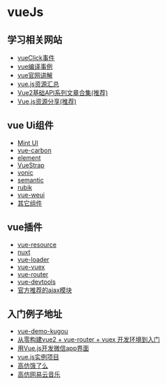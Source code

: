 # vueJs 

[Mint UI]: http://elemefe.github.io/mint-ui/
[vue-carbon]: https://myronliu347.github.io/vue-carbon/
[element]: http://element.eleme.io/
[VueStrap]: http://yuche.github.io/vue-strap/
[semantic]: http://www.semantic-ui.com
[vonic]: https://wangdahoo.github.io/vonic/docs/
[rubik]: https://ccforward.github.io/rubik

[vueClick事件]: http://jiangjiu.leanapp.cn/article/578c4463a633bd00589330d3
[vue编译事例]: https://github.com/yangjunjun/vue-pack-demo
[vue官网讲解]: https://github.com/bhnddowinf/vuejs2-learn
[vue.js资源汇总]: http://blog.csdn.net/qianhong_/article/details/52522645
[Vue2基础API系列文章合集(推荐)]: https://zhuanlan.zhihu.com/p/25017640?utm_source=wechat_timeline&utm_medium=social&from=timeline&isappinstalled=1


[nuxt]: https://github.com/nuxt/nuxt.js
[vue-resource]: https://github.com/vuejs/vue-resource
[vue-vuex]: https://vuex.vuejs.org/zh-cn/
[vue-router]: https://router.vuejs.org/zh-cn/

[vue-devtools]: https://github.com/vuejs/vue-devtools
[vue-loader]: https://github.com/vuejs/vue-loader
[官方推荐的ajax模块]: https://github.com/mzabriskie/axios

## 学习相关网站
- [vueClick事件][]
- [vue编译事例][]
- [vue官网讲解][]
- [vue.js资源汇总][]
- [Vue2基础API系列文章合集(推荐)][]
- [Vue.js资源分享(推荐)](https://github.com/maidishike/FrontEnd-Wikis/blob/master/vuejs.md)


## vue Ui组件
- [Mint UI][]		
- [vue-carbon][]		
- [element][]		
- [VueStrap][]		
- [vonic][]		
- [semantic][]		
- [rubik][]	
- [vue-weui](http://aidenzou.github.io/vue-weui/#!/)
- [其它组件](https://github.com/maidishike/FrontEnd-Wikis/blob/master/vuejs.md#2-其它组件)	


## vue插件
-  [vue-resource][]	  
-  [nuxt][]	  
-  [vue-loader][]
-  [vue-vuex][]
-  [vue-router][]
-  [vue-devtools][]
-  [官方推荐的ajax模块][]


## 入门例子地址
- [vue-demo-kugou](https://github.com/lavyun/vue-demo-kugou)
- [从零构建vue2 + vue-router + vuex 开发环境到入门](https://github.com/lzxb/vue2-demo)
- [用Vue.js开发微信app界面](https://github.com/useryangtao/vue-wechat)
- [vue.js实例项目](https://www.zhihu.com/question/37984203)
- [高仿饿了么](https://github.com/SimonZhangITer/VueDemo_Sell_Eleme)
- [高仿网易云音乐](https://github.com/javaSwing/NeteaseCloudWebApp)


